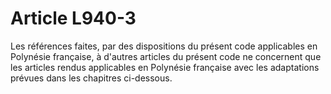 # Article L940-3

Les références faites, par des dispositions du présent code applicables en Polynésie française, à d'autres articles du présent code ne concernent que les articles rendus applicables en Polynésie française avec les adaptations prévues dans les chapitres ci-dessous.

